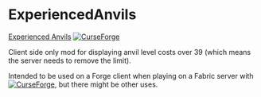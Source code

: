 # ExperiencedAnvils

[Experienced Anvils](https://www.curseforge.com/minecraft/mc-mods/expanvils "Experienced Anvils on CurseForge") [![CurseForge](http://cf.way2muchnoise.eu/full_443044_downloads.svg)](https://www.curseforge.com/minecraft/mc-mods/expanvils "Experienced Anvils on CurseForge")

Client side only mod for displaying anvil level costs over 39 (which means the server needs to remove the limit).

Intended to be used on a Forge client when playing on a Fabric server with [![CurseForge](http://cf.way2muchnoise.eu/title/305480.svg)](https://www.curseforge.com/minecraft/mc-mods/anvil-fix "AnvilFix on CurseForge"), but there might be other uses.
